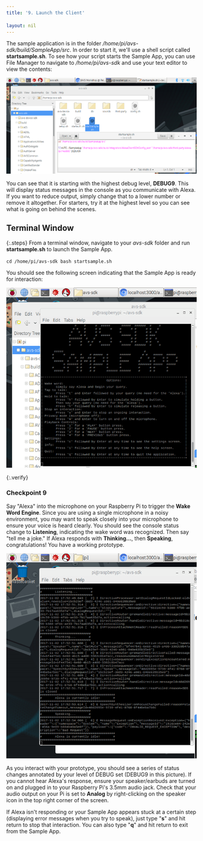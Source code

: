 ```yaml
---
title: '9. Launch the Client'

layout: nil
---
```



The sample application is in the folder */home/pi/avs-sdk/build/SampleApp/src*. In order to start it, we'll use a shell script called **startsample.sh**. To see how your script starts the Sample App, you can use File Manager to navigate to */home/pi/avs-sdk* and use your text editor to view the contents:

![debug](../assets/startsample_debug9.png)

You can see that it is starting with the highest debug level, **DEBUG9**.  This will display status messages in the console as you communicate with Alexa.  If you want to reduce output, simply change that to a lower number or remove it altogether. For starters, try it at the highest level so you can see what is going on behind the scenes.

## Terminal Window
{:.steps}
From a terminal window, navigate to your *avs-sdk* folder and run **startsample.sh** to launch the Sample App.

`cd /home/pi/avs-sdk
bash startsample.sh`

You should see the following screen indicating that the Sample App is ready for interaction:

![app launched](../assets/app_launched.png)

{:.verify}
### Checkpoint 9

Say "Alexa" into the microphone on your Raspberry Pi to trigger the **Wake Word Engine**.  Since you are using a single microphone in a noisy environment, you may want to speak closely into your microphone to ensure your voice is heard clearly.  You should see the console status change to **Listening**, indicating the wake word was recognized.  Then say "tell me a joke." If Alexa responds with **Thinking...**, then **Speaking**, congratulations!  You have a working prototype.  

![app running](../assets/app_running.png)

As you interact with your prototype, you should see a series of status changes annotated by your level of DEBUG set (DEBUG9 in this picture).  If you cannot hear Alexa's response, ensure your speaker/earbuds are turned on and plugged in to your Raspberry Pi's 3.5mm audio jack.  Check that your audio output on your Pi is set to **Analog** by right-clicking on the speaker icon in the top right corner of the screen.

If Alexa isn't responding or your Sample App appears stuck at a certain step (displaying error messages when you try to speak), just type "**s**" and hit return to stop that interaction.  You can also type "**q**" and hit return to exit from the Sample App.
